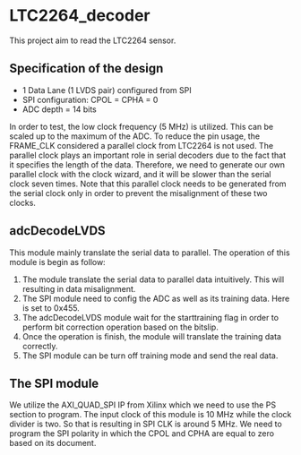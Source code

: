 # LTC2264_decoder
This project aim to read the LTC2264 sensor.

## Specification of the design
- 1 Data Lane (1 LVDS pair) configured from SPI 
- SPI configuration: CPOL = CPHA = 0
- ADC depth = 14 bits 

In order to test, the low clock frequency (5 MHz) is utilized. This can be scaled up to the maximum of the ADC. To reduce the pin usage, the FRAME_CLK considered a parallel clock from LTC2264 is not used. The parallel clock plays an important role in serial decoders due to the fact that it specifies the length of the data. Therefore, we need to generate our own parallel clock with the clock wizard, and it will be slower than the serial clock seven times. Note that this parallel clock needs to be generated from the serial clock only in order to prevent the misalignment of these two clocks.

## adcDecodeLVDS
This module mainly translate the serial data to parallel. The operation of this module is begin as follow: 
1. The module translate the serial data to parallel data intuitively. This will resulting in data misalignment. 
2. The SPI module need to config the ADC as well as its training data. Here is set to 0x455. 
3. The adcDecodeLVDS module wait for the starttraining flag in order to perform bit correction operation based on the bitslip. 
4. Once the operation is finish, the module will translate the training data correctly. 
5. The SPI module can be turn off training mode and send the real data.  

## The SPI module 
We utilize the AXI_QUAD_SPI IP from Xilinx which we need to use the PS section to program. The input clock of this module is 10 MHz while the clock divider is two. So that is resulting in SPI CLK is around 5 MHz. We need to program the SPI polarity in which the CPOL and CPHA are equal to zero based on its document.